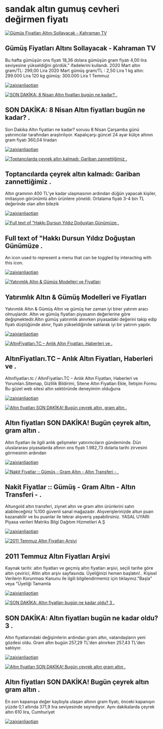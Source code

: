 # sandak altın gumuş cevheri değirmen fiyatı
<a href="https://mnn.zoosnet.net/LR/Chatpre.aspx?id=MNN94995150&p=https://topgrinding.com/" target="_blank">![Gümüş Fiyatları Altını Sollayacak - Kahraman TV](https://github.com/technlg/images/blob/main/3.jpg)</a>
## Gümüş Fiyatları Altını Sollayacak - Kahraman TV
Bu hafta gümüşün ons fiyatı 18,36 dolara gümüşün gram fiyatı 4,00 lira seviyesine yükseldiğini gördük." ifadelerini kullandı. 2020 Mart altın gram/TL: 299,00 Lira 2020 Mart gümüş gram/TL : 2,50 Lira 1 kg altın: 299.000 Lira 120 kg gümüş: 300.000 Lira 1 Temmuz
<a href="https://mnn.zoosnet.net/LR/Chatpre.aspx?id=MNN94995150&p=https://topgrinding.com/" target="_blank"><img src="https://github.com/technlg/images/raw/main/chat11.jpg" alt="zaixianliaotian"/></a><a href="//whatsapp.shibangsoft.com/WhatsApp.php" ><img src="https://github.com/technlg/images/raw/main/chat11.png" alt=""></a>
<a href="https://mnn.zoosnet.net/LR/Chatpre.aspx?id=MNN94995150&p=https://topgrinding.com/" target="_blank">![SON DAKİKA: 8 Nisan Altın fiyatları bugün ne kadar? .](https://github.com/technlg/images/blob/main/41.jpg)</a>
## SON DAKİKA: 8 Nisan Altın fiyatları bugün ne kadar? .
Son Dakika Altın fiyatları ne kadar? sorusu 8 Nisan Çarşamba günü yatırımcılar tarafından araştırılıyor. Kapalıçarşı güncel 24 ayar külçe altının gram fiyatı 360,04 liradan 
<a href="https://mnn.zoosnet.net/LR/Chatpre.aspx?id=MNN94995150&p=https://topgrinding.com/" target="_blank"><img src="https://github.com/technlg/images/raw/main/chat11.jpg" alt="zaixianliaotian"/></a><a href="//whatsapp.shibangsoft.com/WhatsApp.php" ><img src="https://github.com/technlg/images/raw/main/chat11.png" alt=""></a>
<a href="https://mnn.zoosnet.net/LR/Chatpre.aspx?id=MNN94995150&p=https://topgrinding.com/" target="_blank">![Toptancılarda çeyrek altın kalmadı: Gariban zannettiğimiz .](https://github.com/technlg/images/blob/main/35.jpg)</a>
## Toptancılarda çeyrek altın kalmadı: Gariban zannettiğimiz .
Altın gramının 400 TL'ye kadar ulaşmasının ardından düğün yapacak kişiler, imitasyon görünümlü altın ürünlere yöneldi. Ortalama fiyatı 3-4 bin TL değerinde olan altın bilezik 
<a href="https://mnn.zoosnet.net/LR/Chatpre.aspx?id=MNN94995150&p=https://topgrinding.com/" target="_blank"><img src="https://github.com/technlg/images/raw/main/chat11.jpg" alt="zaixianliaotian"/></a><a href="//whatsapp.shibangsoft.com/WhatsApp.php" ><img src="https://github.com/technlg/images/raw/main/chat11.png" alt=""></a>
<a href="https://mnn.zoosnet.net/LR/Chatpre.aspx?id=MNN94995150&p=https://topgrinding.com/" target="_blank">![Full text of "Hakkı Dursun Yıldız Doğuştan Günümüze .](https://github.com/technlg/images/blob/main/39.jpg)</a>
## Full text of "Hakkı Dursun Yıldız Doğuştan Günümüze .
An icon used to represent a menu that can be toggled by interacting with this icon.
<a href="https://mnn.zoosnet.net/LR/Chatpre.aspx?id=MNN94995150&p=https://topgrinding.com/" target="_blank"><img src="https://github.com/technlg/images/raw/main/chat11.jpg" alt="zaixianliaotian"/></a><a href="//whatsapp.shibangsoft.com/WhatsApp.php" ><img src="https://github.com/technlg/images/raw/main/chat11.png" alt=""></a>
<a href="https://mnn.zoosnet.net/LR/Chatpre.aspx?id=MNN94995150&p=https://topgrinding.com/" target="_blank">![Yatırımlık Altın & Gümüş Modelleri ve Fiyatları](https://github.com/technlg/images/blob/main/5.jpg)</a>
## Yatırımlık Altın & Gümüş Modelleri ve Fiyatları
Yatırımlık Altın & Gümüş Altın ve gümüş her zaman iyi birer yatırım aracı olmuşlardır. Altın ve gümüş fiyatları piyasanın değerlerine göre değişmektedir.Altın gümüş yatırımlık alınırken piyasadaki değerini takip edip fiyatı düştüğünde alınır, fiyatı yükseldiğinde satılarak iyi bir yatırım yapılır.
<a href="https://mnn.zoosnet.net/LR/Chatpre.aspx?id=MNN94995150&p=https://topgrinding.com/" target="_blank"><img src="https://github.com/technlg/images/raw/main/chat11.jpg" alt="zaixianliaotian"/></a><a href="//whatsapp.shibangsoft.com/WhatsApp.php" ><img src="https://github.com/technlg/images/raw/main/chat11.png" alt=""></a>
<a href="https://mnn.zoosnet.net/LR/Chatpre.aspx?id=MNN94995150&p=https://topgrinding.com/" target="_blank">![AltınFiyatları.TC – Anlık Altın Fiyatları, Haberleri ve .](https://github.com/technlg/images/blob/main/35.jpg)</a>
## AltınFiyatları.TC – Anlık Altın Fiyatları, Haberleri ve .
Altınfiyatları.tc / AltınFiyatları.TC – Anlık Altın Fiyatları, Haberleri ve Yorumları.Sitemap, Gizlilik Bildirimi, Sitene Altın Fiyatları Ekle, İletişim Formu Bu güzel web sitesi altın sektöründe deneyimim olduğuna 
<a href="https://mnn.zoosnet.net/LR/Chatpre.aspx?id=MNN94995150&p=https://topgrinding.com/" target="_blank"><img src="https://github.com/technlg/images/raw/main/chat11.jpg" alt="zaixianliaotian"/></a><a href="//whatsapp.shibangsoft.com/WhatsApp.php" ><img src="https://github.com/technlg/images/raw/main/chat11.png" alt=""></a>
<a href="https://mnn.zoosnet.net/LR/Chatpre.aspx?id=MNN94995150&p=https://topgrinding.com/" target="_blank">![Altın fiyatları SON DAKİKA! Bugün çeyrek altın, gram altın .](https://github.com/technlg/images/blob/main/45.jpg)</a>
## Altın fiyatları SON DAKİKA! Bugün çeyrek altın, gram altın .
Altın fiyatları ile ilgili anlık gelişmeler yatırımcıların gündeminde. Dün uluslararası piyasalarda altının ons fiyatı 1.982,73 dolarla tarihi zirvesini görmesinin ardından 
<a href="https://mnn.zoosnet.net/LR/Chatpre.aspx?id=MNN94995150&p=https://topgrinding.com/" target="_blank"><img src="https://github.com/technlg/images/raw/main/chat11.jpg" alt="zaixianliaotian"/></a><a href="//whatsapp.shibangsoft.com/WhatsApp.php" ><img src="https://github.com/technlg/images/raw/main/chat11.png" alt=""></a>
<a href="https://mnn.zoosnet.net/LR/Chatpre.aspx?id=MNN94995150&p=https://topgrinding.com/" target="_blank">![Nakit Fiyatlar :: Gümüş - Gram Altın - Altın Transferi - .](https://github.com/technlg/images/blob/main/18.jpg)</a>
## Nakit Fiyatlar :: Gümüş - Gram Altın - Altın Transferi - .
Altungold altın transferi, ziynet altın ve gram altın ürünlerini satın alabileceğiniz %100 güvenli sanal mağazadır. Alışverişlerinizde altun puan kazanabilir ve bu puanlar ile tekrar alışveriş yapabilirsiniz. YASAL UYARI: Piyasa verileri Matriks Bilgi Dağıtım Hizmetleri A.Ş 
<a href="https://mnn.zoosnet.net/LR/Chatpre.aspx?id=MNN94995150&p=https://topgrinding.com/" target="_blank"><img src="https://github.com/technlg/images/raw/main/chat11.jpg" alt="zaixianliaotian"/></a><a href="//whatsapp.shibangsoft.com/WhatsApp.php" ><img src="https://github.com/technlg/images/raw/main/chat11.png" alt=""></a>
<a href="https://mnn.zoosnet.net/LR/Chatpre.aspx?id=MNN94995150&p=https://topgrinding.com/" target="_blank">![2011 Temmuz Altın Fiyatları Arşivi](https://github.com/technlg/images/blob/main/21.jpg)</a>
## 2011 Temmuz Altın Fiyatları Arşivi
Kaynak tarihi: altın fiyatları ve geçmiş altın fiyatları arşivi, seçili tarihe göre altın çevirici; Altin altın arşiv sayfasında. Üyeliğinizi hemen başlatın!.. Kişisel Verilerin Korunması Kanunu ile ilgili bilgilendirmemiz için tıklayınız."Başla" veya "Üyeliği Tamamla 
<a href="https://mnn.zoosnet.net/LR/Chatpre.aspx?id=MNN94995150&p=https://topgrinding.com/" target="_blank"><img src="https://github.com/technlg/images/raw/main/chat11.jpg" alt="zaixianliaotian"/></a><a href="//whatsapp.shibangsoft.com/WhatsApp.php" ><img src="https://github.com/technlg/images/raw/main/chat11.png" alt=""></a>
<a href="https://mnn.zoosnet.net/LR/Chatpre.aspx?id=MNN94995150&p=https://topgrinding.com/" target="_blank">![SON DAKİKA: Altın fiyatları bugün ne kadar oldu? 3 .](https://github.com/technlg/images/blob/main/17.jpg)</a>
## SON DAKİKA: Altın fiyatları bugün ne kadar oldu? 3 .
Altın fiyatlarındaki değişimlerin ardından gram altın, vatandaşların yeni gözdesi oldu. Gram altın bugün 257,29 TL'den alınırken 257,43 TL'den satılıyor.
<a href="https://mnn.zoosnet.net/LR/Chatpre.aspx?id=MNN94995150&p=https://topgrinding.com/" target="_blank"><img src="https://github.com/technlg/images/raw/main/chat11.jpg" alt="zaixianliaotian"/></a><a href="//whatsapp.shibangsoft.com/WhatsApp.php" ><img src="https://github.com/technlg/images/raw/main/chat11.png" alt=""></a>
<a href="https://mnn.zoosnet.net/LR/Chatpre.aspx?id=MNN94995150&p=https://topgrinding.com/" target="_blank">![Altın fiyatları SON DAKİKA! Bugün çeyrek altın gram altın .](https://github.com/technlg/images/blob/main/2.jpg)</a>
## Altın fiyatları SON DAKİKA! Bugün çeyrek altın gram altın .
En son kapanışa değer kaybıyla ulaşan altının gram fiyatı, önceki kapanışın yüzde 0,1 altında 371,9 lira seviyesinde seyrediyor. Aynı dakikalarda çeyrek altın 610 lira, Cumhuriyet 
<a href="https://mnn.zoosnet.net/LR/Chatpre.aspx?id=MNN94995150&p=https://topgrinding.com/" target="_blank"><img src="https://github.com/technlg/images/raw/main/chat11.jpg" alt="zaixianliaotian"/></a><a href="//whatsapp.shibangsoft.com/WhatsApp.php" ><img src="https://github.com/technlg/images/raw/main/chat11.png" alt=""></a>
